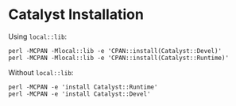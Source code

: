 # Catalyst Installation

Using `local::lib`:

```
perl -MCPAN -Mlocal::lib -e 'CPAN::install(Catalyst::Devel)'
perl -MCPAN -Mlocal::lib -e 'CPAN::install(Catalyst::Runtime)'
```

Without `local::lib`:

```
perl -MCPAN -e 'install Catalyst::Runtime'
perl -MCPAN -e 'install Catalyst::Devel'
```


